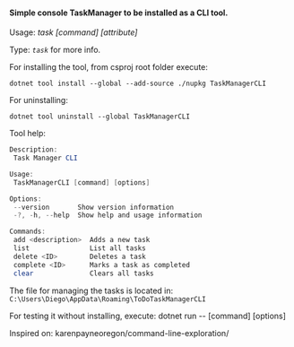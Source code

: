 #### Simple console TaskManager to be installed as a CLI tool.

Usage: *task [command] [attribute]*

Type: *```task```* for more info.

For installing the tool, from csproj root folder execute: 

```dotnet tool install --global --add-source ./nupkg TaskManagerCLI```

For uninstalling:

 ```dotnet tool uninstall --global TaskManagerCLI```

 Tool help:

 ```powershell
 Description:
  Task Manager CLI

Usage:
  TaskManagerCLI [command] [options]

Options:
  --version       Show version information
  -?, -h, --help  Show help and usage information

Commands:
  add <description>  Adds a new task
  list               List all tasks
  delete <ID>        Deletes a task
  complete <ID>      Marks a task as completed
  clear              Clears all tasks
```

The file for managing the tasks is located in: ```C:\Users\Diego\AppData\Roaming\ToDoTaskManagerCLI```

For testing it without installing, execute: dotnet run -- [command] [options]     

Inspired on: karenpayneoregon/command-line-exploration/